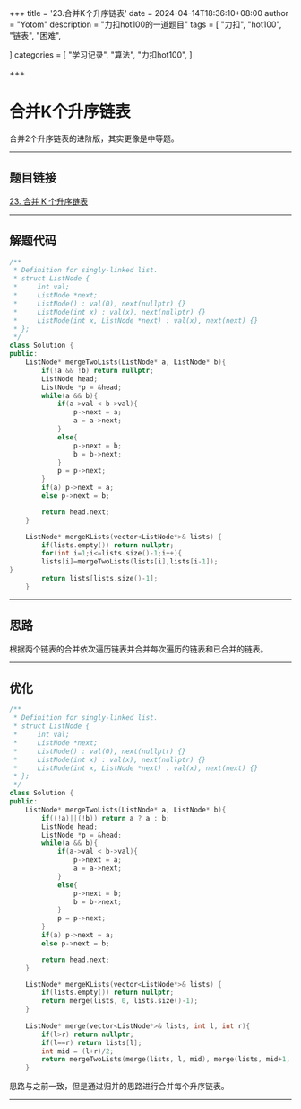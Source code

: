 +++
title = '23.合并K个升序链表'
date = 2024-04-14T18:36:10+08:00
author = "Yotom"
description = "力扣hot100的一道题目"
tags = [
    "力扣",
    "hot100",
    "链表",
    "困难",

]
categories = [
    "学习记录",
    "算法",
    "力扣hot100",
]

+++

# 合并K个升序链表

合并2个升序链表的进阶版，其实更像是中等题。

---

## 题目链接

[23. 合并 K 个升序链表](https://leetcode.cn/problems/merge-k-sorted-lists/)

---

## 解题代码

```c++
/**
 * Definition for singly-linked list.
 * struct ListNode {
 *     int val;
 *     ListNode *next;
 *     ListNode() : val(0), next(nullptr) {}
 *     ListNode(int x) : val(x), next(nullptr) {}
 *     ListNode(int x, ListNode *next) : val(x), next(next) {}
 * };
 */
class Solution {
public:
    ListNode* mergeTwoLists(ListNode* a, ListNode* b){
        if(!a && !b) return nullptr;
        ListNode head;
        ListNode *p = &head;
        while(a && b){
            if(a->val < b->val){
                p->next = a;
                a = a->next;
            }
            else{
                p->next = b;
                b = b->next;
            }
            p = p->next;
        }
        if(a) p->next = a;
        else p->next = b;

        return head.next;
    }

    ListNode* mergeKLists(vector<ListNode*>& lists) {
        if(lists.empty()) return nullptr;
        for(int i=1;i<=lists.size()-1;i++){
        lists[i]=mergeTwoLists(lists[i],lists[i-1]);
}
        return lists[lists.size()-1];
    }
```

---

## 思路

根据两个链表的合并依次遍历链表并合并每次遍历的链表和已合并的链表。

---

## 优化

```c++
/**
 * Definition for singly-linked list.
 * struct ListNode {
 *     int val;
 *     ListNode *next;
 *     ListNode() : val(0), next(nullptr) {}
 *     ListNode(int x) : val(x), next(nullptr) {}
 *     ListNode(int x, ListNode *next) : val(x), next(next) {}
 * };
 */
class Solution {
public:
    ListNode* mergeTwoLists(ListNode* a, ListNode* b){
        if((!a)||(!b)) return a ? a : b;
        ListNode head;
        ListNode *p = &head;
        while(a && b){
            if(a->val < b->val){
                p->next = a;
                a = a->next;
            }
            else{
                p->next = b;
                b = b->next;
            }
            p = p->next;
        }
        if(a) p->next = a;
        else p->next = b;

        return head.next;
    }

    ListNode* mergeKLists(vector<ListNode*>& lists) {
        if(lists.empty()) return nullptr;
        return merge(lists, 0, lists.size()-1);
    }
    
    ListNode* merge(vector<ListNode*>& lists, int l, int r){
        if(l>r) return nullptr;
        if(l==r) return lists[l];
        int mid = (l+r)/2;
        return mergeTwoLists(merge(lists, l, mid), merge(lists, mid+1, r));
    }
```

思路与之前一致，但是通过归并的思路进行合并每个升序链表。

---